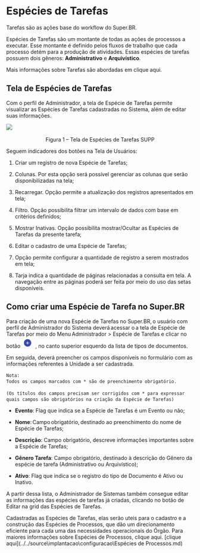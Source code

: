 # Espécies de Tarefas

Tarefas são as ações base do workflow do Super.BR.  

Espécies de Tarefas são um montante de todas as ações de processos a executar. Esse montante é definido pelos fluxos de trabalho que cada processo detém para a produção de atividades. Essas espécies de tarefas possuem dois gêneros: **Administrativo** e **Arquivístico**. 

Mais informações sobre Tarefas são abordadas em clique aqui.
 

## Tela de Espécies de Tarefas 

Com o perfil de Administrador, a tela de Espécie de Tarefas permite visualizar as Espécies de Tarefas cadastradas no Sistema, além de editar suas informações. 

<img src="../../_static/images/Espécies de Tarefas - Tela Principal.png"/>
<p style="text-align: center;">Figura 1 – Tela de Espécies de Tarefas SUPP</p> 

Seguem indicadores dos botões na Tela de Usuários: 


1) Criar um registro de nova Espécie de Tarefas;

2) Colunas. Por esta opção será possível gerenciar as colunas que serão disponibilizadas na tela;

3) Recarregar. Opção permite a atualização dos registros apresentados em tela;

4) Filtro. Opção possibilita filtrar um intervalo de dados com base em critérios definidos; 

5) Mostrar Inativas. Opção possibilita mostrar/Ocultar as Espécies de Tarefas da presente tarefa;  

6) Editar o cadastro de uma Espécie de Tarefas;

7) Opção permite configurar a quantidade de registro a serem mostrados em tela;

8) Tarja indica a quantidade de páginas relacionadas a consulta em tela. A navegação entre as páginas poderá ser feita por meio do uso das setas disponíveis. 



 

## Como criar uma Espécie de Tarefa no Super.BR 


Para criação de uma nova Espécie de Tarefas no Super.BR, o usuário com perfil de Administrador do Sistema deverá acessar o a tela de Espécie de Tarefas por meio do Menu Administrador > Espécie de Tarefas e clicar no botão <img src="../../_static/images/Botão de Inclusão (+).png" alt="Botão de Inclusão (+)" style="zoom: 50%;" /> , no canto superior esquerdo da lista de tipos de documentos. 

Em seguida, deverá preencher os campos disponíveis no formulário com as informações referentes à Unidade a ser cadastrada.   


```{note}
Nota: 
Todos os campos marcados com * são de preenchimento obrigatório.

(Os títulos dos campos precisam ser corrigidos com * para expressar quais campos são obrigatórios na criação da Espécie de Tarefas)

```


* **Evento**: Flag que indica se a Espécie de Tarefas é um Evento ou não;

* **Nome**: Campo obrigatório, destinado ao preenchimento do nome de Espécie de Tarefas; 

* **Descrição**: Campo obrigatório, descreve informações importantes sobre a Espécie de Tarefas; 

* **Gênero Tarefa**: Campo obrigatório, destinado à descrição do Gênero da espécie de tarefa (Administrativo ou Arquivístico); 

* **Ativo**: Flag que indica se o registro do tipo de Documento é Ativo ou Inativo. 
 

A partir dessa lista, o Administrador de Sistemas também consegue editar as informações das espécies de tarefas já criadas, clicando no botão de Editar na grid das Espécies de Tarefas.

Cadastradas as Espécies de Tarefas, elas serão uteis para o cadastro e a construção das Espécies de Processos, que dão um direcionamento eficiente para cada uma das necessidades operacionais do Órgão. Para maiores informações sobre Espécies de Processos, clique aqui.  [clique aqui](../../source\implantacao\configuracao\Espécies de Processos.md)

